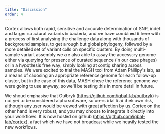 ```yaml
---
title: "Discussion"
order: 4
---
```


Cortex allows both rapid, sensitive and accurate determination of SNP, indel and larger structural variants in bacteria, and we have combined it here with a process of first analysing the challenge data along with thousands of background samples, to get a rough but global phylogeny, followed by a more detailed set of variant calls on specific clusters. By doing multi-sample variant assembly we are also able to assay the accessory genome either via querying for presence of curated sequence (in our case phages) or in a hypothesis free way, simply looking at contig sharing across samples. We were excited to trial the MASH tool from Adam Phillipy's lab, as a means of choosing an appropriate reference genome for each follow-up cluster, but in the case of this data, MASH chose the reference genome we were going to use anyway, so we'll be testing this in more detail in future. 

We shoud emphasise that Outbryk (https://github.com/iqbal-lab/outbryk) is not yet to be considered alpha software, so users trial it at their own risk, although any user would be viewed with great affection by us. Cortex on the other hand is very robust, and you may choose to integrate it directly into your workflows. It is now hosted on github (https://github.com/iqbal-lab/cortex), a fact which we have not broadcast while we heavily tested the new workflows. 